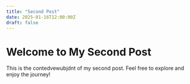 ```yaml
---
title: "Second Post"
date: 2025-01-16T12:00:00Z
draft: false
---
```


# Welcome to My Second Post

This is the contedvewubjdnt of my second post. Feel free to explore and enjoy the journey!
